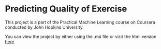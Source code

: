 # Predicting Quality of Exercise

This project is a part of the Practical Machine Learning course on Coursera conducted by John Hopkins University.    

You can view the project by either using the .md file or visit the html version [here](https://adromine.github.io/Machine-Learning-Project/practical-machine-learning.html).